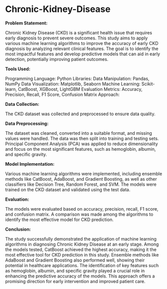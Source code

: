 # Chronic-Kidney-Disease

**Problem Statement:**

Chronic Kidney Disease (CKD) is a significant health issue that requires early diagnosis to prevent severe outcomes. This study aims to apply various machine learning algorithms to improve the accuracy of early CKD diagnosis by analyzing relevant clinical features. The goal is to identify the most impactful features and develop predictive models that can aid in early detection, potentially improving patient outcomes.

**Tools Used:**

Programming Language: Python
Libraries:
Data Manipulation: Pandas, NumPy
Data Visualization: Matplotlib, Seaborn
Machine Learning: Scikit-learn, CatBoost, XGBoost, LightGBM
Evaluation Metrics: Accuracy, Precision, Recall, F1 Score, Confusion Matrix
Approach:

**Data Collection:**

The CKD dataset was collected and preprocessed to ensure data quality.

**Data Preprocessing:**

The dataset was cleaned, converted into a suitable format, and missing values were handled.
The data was then split into training and testing sets.
Principal Component Analysis (PCA) was applied to reduce dimensionality and focus on the most significant features, such as hemoglobin, albumin, and specific gravity.

**Model Implementation:**

Various machine learning algorithms were implemented, including ensemble methods like CatBoost, AdaBoost, and Gradient Boosting, as well as other classifiers like Decision Tree, Random Forest, and SVM.
The models were trained on the CKD dataset and validated using the test data.

**Evaluation:**

The models were evaluated based on accuracy, precision, recall, F1 score, and confusion matrix.
A comparison was made among the algorithms to identify the most effective model for CKD prediction.

**Conclusion:**

The study successfully demonstrated the application of machine learning algorithms in diagnosing Chronic Kidney Disease at an early stage. Among the models tested, CatBoost achieved the highest accuracy, making it the most effective tool for CKD prediction in this study. Ensemble methods like AdaBoost and Gradient Boosting also performed well, showing their potential in healthcare applications. The identification of key features such as hemoglobin, albumin, and specific gravity played a crucial role in enhancing the predictive accuracy of the models. This approach offers a promising direction for early intervention and improved patient care.
